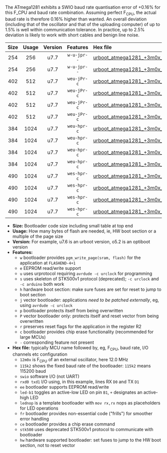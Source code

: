 The ATmega1281 exhibits a SWIO baud rate quantisation error of +0.16% for this F_CPU and baud rate combination. Assuming perfect F<sub>CPU</sub>, the actual baud rate is therefore 0.16% higher than wanted. An overall deviation (including that of the oscillator and that of the uploading computer) of up to 1.5% is well within communication tolerance. In practice, up to 2.5% deviation is likely to work with short cables and benign line noise.

|Size|Usage|Version|Features|Hex file|
|:-:|:-:|:-:|:-:|:--|
|254|256|u7.7|`w-u-jpr--`|[urboot_atmega1281_+3m0x_++57k6_swio_rxd2_txd3.hex](https://raw.githubusercontent.com/stefanrueger/urboot.hex/main/mcus/atmega1281/external_oscillator/fcpu_+3m0x/br_++57k6/urboot_atmega1281_+3m0x_++57k6_swio_rxd2_txd3.hex)|
|254|256|u7.7|`w-u-jpr--`|[urboot_atmega1281_+3m0x_++57k6_swio_rxe0_txe1.hex](https://raw.githubusercontent.com/stefanrueger/urboot.hex/main/mcus/atmega1281/external_oscillator/fcpu_+3m0x/br_++57k6/urboot_atmega1281_+3m0x_++57k6_swio_rxe0_txe1.hex)|
|402|512|u7.7|`weu-jPr-c`|[urboot_atmega1281_+3m0x_++57k6_swio_rxd2_txd3_ee_led+b5_fr_ce.hex](https://raw.githubusercontent.com/stefanrueger/urboot.hex/main/mcus/atmega1281/external_oscillator/fcpu_+3m0x/br_++57k6/urboot_atmega1281_+3m0x_++57k6_swio_rxd2_txd3_ee_led+b5_fr_ce.hex)|
|402|512|u7.7|`weu-jPr-c`|[urboot_atmega1281_+3m0x_++57k6_swio_rxd2_txd3_ee_lednop_fr_ce.hex](https://raw.githubusercontent.com/stefanrueger/urboot.hex/main/mcus/atmega1281/external_oscillator/fcpu_+3m0x/br_++57k6/urboot_atmega1281_+3m0x_++57k6_swio_rxd2_txd3_ee_lednop_fr_ce.hex)|
|402|512|u7.7|`weu-jPr-c`|[urboot_atmega1281_+3m0x_++57k6_swio_rxe0_txe1_ee_led+b5_fr_ce.hex](https://raw.githubusercontent.com/stefanrueger/urboot.hex/main/mcus/atmega1281/external_oscillator/fcpu_+3m0x/br_++57k6/urboot_atmega1281_+3m0x_++57k6_swio_rxe0_txe1_ee_led+b5_fr_ce.hex)|
|402|512|u7.7|`weu-jPr-c`|[urboot_atmega1281_+3m0x_++57k6_swio_rxe0_txe1_ee_lednop_fr_ce.hex](https://raw.githubusercontent.com/stefanrueger/urboot.hex/main/mcus/atmega1281/external_oscillator/fcpu_+3m0x/br_++57k6/urboot_atmega1281_+3m0x_++57k6_swio_rxe0_txe1_ee_lednop_fr_ce.hex)|
|384|1024|u7.7|`weu-hpr-c`|[urboot_atmega1281_+3m0x_++57k6_swio_rxd2_txd3_ee_led+b5_fr_ce_hw.hex](https://raw.githubusercontent.com/stefanrueger/urboot.hex/main/mcus/atmega1281/external_oscillator/fcpu_+3m0x/br_++57k6/urboot_atmega1281_+3m0x_++57k6_swio_rxd2_txd3_ee_led+b5_fr_ce_hw.hex)|
|384|1024|u7.7|`weu-hpr-c`|[urboot_atmega1281_+3m0x_++57k6_swio_rxd2_txd3_ee_lednop_fr_ce_hw.hex](https://raw.githubusercontent.com/stefanrueger/urboot.hex/main/mcus/atmega1281/external_oscillator/fcpu_+3m0x/br_++57k6/urboot_atmega1281_+3m0x_++57k6_swio_rxd2_txd3_ee_lednop_fr_ce_hw.hex)|
|384|1024|u7.7|`weu-hpr-c`|[urboot_atmega1281_+3m0x_++57k6_swio_rxe0_txe1_ee_led+b5_fr_ce_hw.hex](https://raw.githubusercontent.com/stefanrueger/urboot.hex/main/mcus/atmega1281/external_oscillator/fcpu_+3m0x/br_++57k6/urboot_atmega1281_+3m0x_++57k6_swio_rxe0_txe1_ee_led+b5_fr_ce_hw.hex)|
|384|1024|u7.7|`weu-hpr-c`|[urboot_atmega1281_+3m0x_++57k6_swio_rxe0_txe1_ee_lednop_fr_ce_hw.hex](https://raw.githubusercontent.com/stefanrueger/urboot.hex/main/mcus/atmega1281/external_oscillator/fcpu_+3m0x/br_++57k6/urboot_atmega1281_+3m0x_++57k6_swio_rxe0_txe1_ee_lednop_fr_ce_hw.hex)|
|490|1024|u7.7|`wes-hpr-c`|[urboot_atmega1281_+3m0x_++57k6_swio_rxd2_txd3_ee_led+b5_fr_ce_stk500_hw.hex](https://raw.githubusercontent.com/stefanrueger/urboot.hex/main/mcus/atmega1281/external_oscillator/fcpu_+3m0x/br_++57k6/urboot_atmega1281_+3m0x_++57k6_swio_rxd2_txd3_ee_led+b5_fr_ce_stk500_hw.hex)|
|490|1024|u7.7|`wes-hpr-c`|[urboot_atmega1281_+3m0x_++57k6_swio_rxd2_txd3_ee_lednop_fr_ce_stk500_hw.hex](https://raw.githubusercontent.com/stefanrueger/urboot.hex/main/mcus/atmega1281/external_oscillator/fcpu_+3m0x/br_++57k6/urboot_atmega1281_+3m0x_++57k6_swio_rxd2_txd3_ee_lednop_fr_ce_stk500_hw.hex)|
|490|1024|u7.7|`wes-hpr-c`|[urboot_atmega1281_+3m0x_++57k6_swio_rxe0_txe1_ee_led+b5_fr_ce_stk500_hw.hex](https://raw.githubusercontent.com/stefanrueger/urboot.hex/main/mcus/atmega1281/external_oscillator/fcpu_+3m0x/br_++57k6/urboot_atmega1281_+3m0x_++57k6_swio_rxe0_txe1_ee_led+b5_fr_ce_stk500_hw.hex)|
|490|1024|u7.7|`wes-hpr-c`|[urboot_atmega1281_+3m0x_++57k6_swio_rxe0_txe1_ee_lednop_fr_ce_stk500_hw.hex](https://raw.githubusercontent.com/stefanrueger/urboot.hex/main/mcus/atmega1281/external_oscillator/fcpu_+3m0x/br_++57k6/urboot_atmega1281_+3m0x_++57k6_swio_rxe0_txe1_ee_lednop_fr_ce_stk500_hw.hex)|

- **Size:** Bootloader code size including small table at top end
- **Usage:** How many bytes of flash are needed, ie, HW boot section or a multiple of the page size
- **Version:** For example, u7.6 is an urboot version, o5.2 is an optiboot version
- **Features:**
  + `w` bootloader provides `pgm_write_page(sram, flash)` for the application at `FLASHEND-4+1`
  + `e` EEPROM read/write support
  + `u` uses urprotocol requiring `avrdude -c urclock` for programming
  + `s` uses skeleton of STK500v1 protocol (deprecated); `-c urclock` and `-c arduino` both work
  + `h` hardware boot section: make sure fuses are set for reset to jump to boot section
  + `j` vector bootloader: applications *need to be patched externally*, eg, using `avrdude -c urclock`
  + `p` bootloader protects itself from being overwritten
  + `P` vector bootloader only: protects itself and reset vector from being overwritten
  + `r` preserves reset flags for the application in the register R2
  + `c` bootloader provides chip erase functionality (recommended for large MCUs)
  + `-` corresponding feature not present
- **Hex file:** typically MCU name followed by, eg, F<sub>CPU</sub>, baud rate, I/O channels etc configuration
  + `12m0x` is F<sub>CPU</sub> of an external oscillator, here 12.0 MHz
  + `115k2` shows the fixed baud rate of the bootloader: `115k2` means 115200 baud
  + `swio` software I/O (not UART)
  + `rxd0 txd1` I/O using, in this example, lines RX `D0` and TX `D1`
  + `ee` bootloader supports EEPROM read/write
  + `led-b1` toggles an active-low LED on pin `B1`, `+` designates an active-high LED
  + `lednop` is a template bootloader with `mov rx,rx` nops as placeholders for LED operations
  + `fr` bootloader provides non-essential code ("frills") for smoother error handling
  + `ce` bootloader provides a chip erase command
  + `stk500` uses deprecated STK500v1 protocol to communicate with bootloader
  + `hw` hardware supported bootloader: set fuses to jump to the HW boot section, not to reset vector
